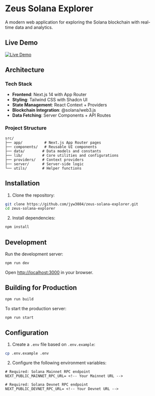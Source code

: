 # Zeus Solana Explorer

A modern web application for exploring the Solana blockchain with real-time data and analytics.

## Live Demo

[![Live Demo](https://img.shields.io/badge/Live-Demo-blue?style=for-the-badge)](https://e252ca00.zeus-solana-explorer.pages.dev/)

## Architecture

### Tech Stack

- **Frontend**: Next.js 14 with App Router
- **Styling**: Tailwind CSS with Shadcn UI
- **State Management**: React Context + Providers
- **Blockchain Integration**: @solana/web3.js
- **Data Fetching**: Server Components + API Routes

### Project Structure

```
src/
├── app/          # Next.js App Router pages
├── components/   # Reusable UI components
├── data/        # Data models and constants
├── lib/         # Core utilities and configurations
├── providers/   # Context providers
├── server/      # Server-side logic
└── utils/       # Helper functions
```

## Installation

1. Clone the repository:
```bash
git clone https://github.com/jyw3084/zeus-solana-explorer.git
cd zeus-solana-explorer
```

2. Install dependencies:
```bash
npm install
```

## Development

Run the development server:

```bash
npm run dev
```

Open [http://localhost:3000](http://localhost:3000) in your browser.

## Building for Production

```bash
npm run build
```

To start the production server:

```bash
npm run start
```

## Configuration

1. Create a `.env` file based on `.env.example`:

```bash
cp .env.example .env
```

2. Configure the following environment variables:

```env
# Required: Solana Mainnet RPC endpoint
NEXT_PUBLIC_MAINNET_RPC_URL= <!-- Your Mainnet URL -->

# Required: Solana Devnet RPC endpoint
NEXT_PUBLIC_DEVNET_RPC_URL= <!-- Your Devnet URL -->
```